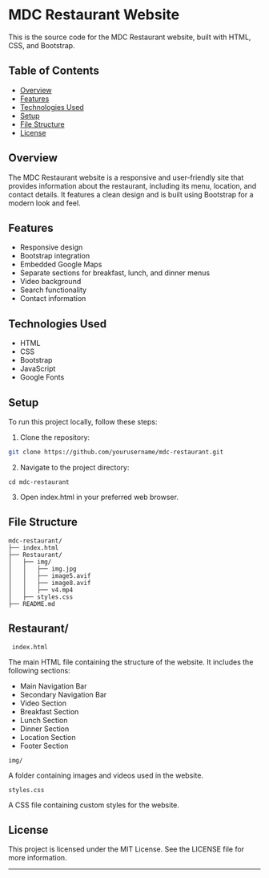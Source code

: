 # MDC Restaurant Website

This is the source code for the MDC Restaurant website, built with HTML, CSS, and Bootstrap.

## Table of Contents

- [Overview](#overview)
- [Features](#features)
- [Technologies Used](#technologies-used)
- [Setup](#setup)
- [File Structure](#file-structure)
- [License](#license)

## Overview

The MDC Restaurant website is a responsive and user-friendly site that provides information about the restaurant, including its menu, location, and contact details. It features a clean design and is built using Bootstrap for a modern look and feel.

## Features

- Responsive design
- Bootstrap integration
- Embedded Google Maps
- Separate sections for breakfast, lunch, and dinner menus
- Video background
- Search functionality
- Contact information

## Technologies Used

- HTML
- CSS
- Bootstrap
- JavaScript
- Google Fonts

## Setup

To run this project locally, follow these steps:

1. Clone the repository:

```bash
git clone https://github.com/yourusername/mdc-restaurant.git
```
2. Navigate to the project directory:

```
cd mdc-restaurant
```

3. Open index.html in your preferred web browser.
 ## File Structure
 
   ```
   mdc-restaurant/
├── index.html
├── Restaurant/
│   ├── img/
│   │   ├── img.jpg
│   │   ├── image5.avif
│   │   ├── image8.avif
│   │   ├── v4.mp4
│   ├── styles.css
├── README.md
```


## Restaurant/

` index.html` 

The main HTML file containing the structure of the website. It includes the following sections:

- Main Navigation Bar
- Secondary Navigation Bar
- Video Section
- Breakfast Section
- Lunch Section
- Dinner Section
- Location Section
- Footer Section



`img/`

A folder containing images and videos used in the website.

`styles.css`

A CSS file containing custom styles for the website.

## License

This project is licensed under the MIT License. See the LICENSE file for more information.

---------------------------------------------------------------------


